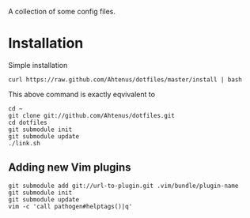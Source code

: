 A collection of some config files.

Installation
============
Simple installation

    curl https://raw.github.com/Ahtenus/dotfiles/master/install | bash

This above command is exactly eqvivalent to

	cd ~
	git clone git://github.com/Ahtenus/dotfiles.git
	cd dotfiles
	git submodule init
	git submodule update
	./link.sh


Adding new Vim plugins
----------------------
	git submodule add git://url-to-plugin.git .vim/bundle/plugin-name
	git submodule init
	git submodule update
	vim -c 'call pathogen#helptags()|q'

